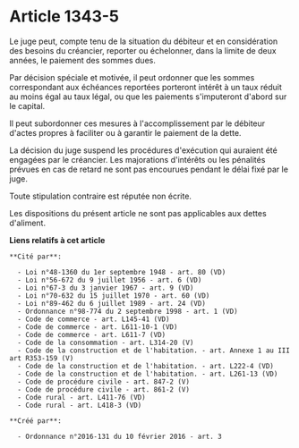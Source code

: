 # Article 1343-5

Le juge peut, compte tenu de la situation du débiteur et en considération des besoins du créancier, reporter ou échelonner,
dans la limite de deux années, le paiement des sommes dues. 

Par décision spéciale et motivée, il peut ordonner que les sommes correspondant aux échéances reportées porteront intérêt à
un taux réduit au moins égal au taux légal, ou que les paiements s'imputeront d'abord sur le capital. 

Il peut subordonner ces mesures à l'accomplissement par le débiteur d'actes propres à faciliter ou à garantir le paiement de
la dette. 

La décision du juge suspend les procédures d'exécution qui auraient été engagées par le créancier. Les majorations d'intérêts
ou les pénalités prévues en cas de retard ne sont pas encourues pendant le délai fixé par le juge. 

Toute stipulation contraire est réputée non écrite. 

Les dispositions du présent article ne sont pas applicables aux dettes d'aliment.

**Liens relatifs à cet article**

	**Cité par**:

	  - Loi n°48-1360 du 1er septembre 1948 - art. 80 (VD)
	  - Loi n°56-672 du 9 juillet 1956 - art. 6 (VD)
	  - Loi n°67-3 du 3 janvier 1967 - art. 9 (VD)
	  - Loi n°70-632 du 15 juillet 1970 - art. 60 (VD)
	  - Loi n°89-462 du 6 juillet 1989 - art. 24 (VD)
	  - Ordonnance n°98-774 du 2 septembre 1998 - art. 1 (VD)
	  - Code de commerce - art. L145-41 (VD)
	  - Code de commerce - art. L611-10-1 (VD)
	  - Code de commerce - art. L611-7 (VD)
	  - Code de la consommation - art. L314-20 (V)
	  - Code de la construction et de l'habitation. - art. Annexe 1 au III art R353-159 (V)
	  - Code de la construction et de l'habitation. - art. L222-4 (VD)
	  - Code de la construction et de l'habitation. - art. L261-13 (VD)
	  - Code de procédure civile - art. 847-2 (V)
	  - Code de procédure civile - art. 861-2 (V)
	  - Code rural - art. L411-76 (VD)
	  - Code rural - art. L418-3 (VD)

	**Créé par**:

	  - Ordonnance n°2016-131 du 10 février 2016 - art. 3
